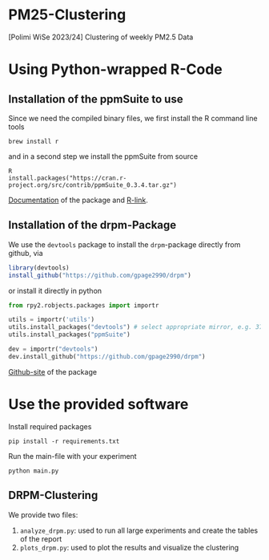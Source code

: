 # PM25-Clustering
[Polimi WiSe 2023/24] Clustering of weekly PM2.5 Data


# Using Python-wrapped R-Code

## Installation of the ppmSuite to use
Since we need the compiled binary files, we first install the R command line tools

```shell
brew install r
```

and in a second step we install the ppmSuite from source

```shell
R
install.packages("https://cran.r-project.org/src/contrib/ppmSuite_0.3.4.tar.gz")
```

[Documentation](https://cran.r-project.org/web/packages/ppmSuite/ppmSuite.pdf) of the package and
[R-link](https://cran.r-project.org/web/packages/ppmSuite/index.html).

## Installation of the drpm-Package
We use the ``devtools`` package to install the ``drpm``-package directly from github, via

```r
library(devtools)
install_github("https://github.com/gpage2990/drpm")
```

or install it directly in python
```python
from rpy2.robjects.packages import importr

utils = importr('utils')
utils.install_packages("devtools") # select appropriate mirror, e.g. 37
utils.install_packages("ppmSuite")

dev = importr("devtools")
dev.install_github("https://github.com/gpage2990/drpm")
```

[Github-site](https://github.com/gpage2990/drpm) of the package

# Use the provided software
Install required packages

```shell
pip install -r requirements.txt
```

Run the main-file with your experiment
```shell
python main.py
```


## DRPM-Clustering
We provide two files:
1. ``analyze_drpm.py``: used to run all large experiments and create the tables of the report
1. ``plots_drpm.py``: used to plot the results and visualize the clustering
